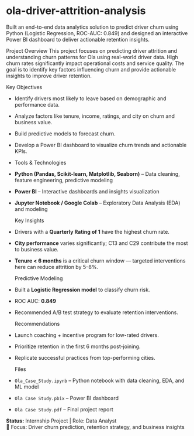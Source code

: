 # ola-driver-attrition-analysis
Built an end-to-end data analytics solution to predict driver churn using Python (Logistic Regression, ROC-AUC: 0.849) and designed an interactive Power BI dashboard to deliver actionable retention insights.

Project Overview
This project focuses on predicting driver attrition and understanding churn patterns for Ola using real-world driver data. High churn rates significantly impact operational costs and service quality. The goal is to identify key factors influencing churn and provide actionable insights to improve driver retention.

Key Objectives
- Identify drivers most likely to leave based on demographic and performance data.
- Analyze factors like tenure, income, ratings, and city on churn and business value.
- Build predictive models to forecast churn.
- Develop a Power BI dashboard to visualize churn trends and actionable KPIs.

- Tools & Technologies
- **Python (Pandas, Scikit-learn, Matplotlib, Seaborn)** – Data cleaning, feature engineering, predictive modeling  
- **Power BI** – Interactive dashboards and insights visualization  
- **Jupyter Notebook / Google Colab** – Exploratory Data Analysis (EDA) and modeling

  Key Insights
- Drivers with a **Quarterly Rating of 1** have the highest churn rate.  
- **City performance** varies significantly; C13 and C29 contribute the most to business value.  
- **Tenure < 6 months** is a critical churn window — targeted interventions here can reduce attrition by 5–8%.

  Predictive Modeling
- Built a **Logistic Regression model** to classify churn risk.  
- ROC AUC: **0.849**  
- Recommended A/B test strategy to evaluate retention interventions.

  Recommendations
- Launch coaching + incentive program for low-rated drivers.  
- Prioritize retention in the first 6 months post-joining.  
- Replicate successful practices from top-performing cities.

  Files
- `Ola_Case_Study.ipynb` – Python notebook with data cleaning, EDA, and ML model  
- `Ola Case Study.pbix` – Power BI dashboard  
- `Ola Case Study.pdf` – Final project report

 **Status:** Internship Project | Role: Data Analyst  
📍 Focus: Driver churn prediction, retention strategy, and business insights
  
